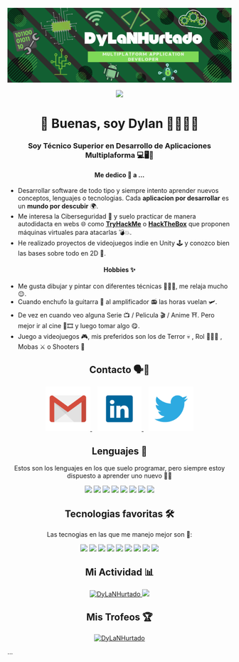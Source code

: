 <!-- Banner -->
<p align="center">
<img src="https://raw.githubusercontent.com/DyLaNHurtado/DyLaNHurtado/master/images/DyLaNHurtado.png" width="1400"  alt="DyLaNHurtado"/>
</p>
<!--PROFILE VIEW CONT-->
<p align="center">
<img loading="lazy" src="https://komarev.com/ghpvc/?username=DyLaNHurtado&style=flat&color=42b983&label=PROFILE+VIEWS" />
</p>


<h1 align="center"> 👋 Buenas, soy Dylan 👨🏻‍💻👻 </h1>

  
  <h3 align="center"> Soy Técnico Superior en Desarrollo de Aplicaciones Multiplaforma 💻🖥️📱</h3>
  
  
  <!-- Me dedico a  -->
  <h4 align="center"><b>Me dedico 💼 a</b> ... </h4>
  <p align="center">
  <ul>
  <li>Desarrollar software de todo tipo y siempre intento aprender nuevos conceptos, lenguajes o tecnologias.
  Cada <b>aplicacion por desarrollar</b> es un <b>mundo por descubir</b> 🌍.</li>
  
  <li>Me interesa la Ciberseguridad 🔐 y suelo practicar de manera autodidacta en webs 🌐 como <a href="https://tryhackme.com/" target="_blank"><b>TryHackMe</b></a> o <a href="https://www.hackthebox.com/" target="_blank"><b>HackTheBox</b></a> que proponen máquinas virtuales para atacarlas 💣💥.</li>
  
<li>He realizado proyectos de videojuegos indie en Unity 🕹️ y conozco bien las bases sobre todo en 2D 👾.</li>

</ul>
  
 </p> 
 <!-- Hobbies  -->
 <h4 align="center"><b>Hobbies</b> ✨</h4>
 <p align="center">
  <ul>
    <li>Me gusta dibujar y pintar con diferentes técnicas 👨🏻‍🎨, me relaja mucho 😌.</li>
  <li>Cuando enchufo la guitarra 🎸 al amplificador 📻 las horas vuelan 🛩️. </li>
    <li>De vez en cuando veo alguna Serie 📺 / Pelicula 🎬 / Anime ⛩️. Pero mejor ir al cine 🎥🎞️ y luego tomar algo 😋.</li>
    <li>Juego a videojuegos 🎮, mis preferidos son los de Terror 💀 , Rol 🧙🏻‍♂️ , Mobas ⚔️ o Shooters 🔫</li>
</ul>
</p>

<!-- Contacto  -->
<h2 align="center"> Contacto 🗣️📨 </h2>


<p align="center">
  
  <!-- Gmail -->
  <a href="mailto:dylanhurtado43@gmail.com" target="_blank">
    <img loading="lazy" src="https://raw.githubusercontent.com/DyLaNHurtado/DyLaNHurtado/master/images/gmail.png" height="100" alt="gmail"/>
  </a>&nbsp;&nbsp;
    <!-- LinkedIn -->
  <a href="https://www.linkedin.com/in/dylan-hurtado-a88535225/" target="_blank">
    <img loading="lazy" src="https://raw.githubusercontent.com/DyLaNHurtado/DyLaNHurtado/master/images/linkedIn.png" height="100"/>
  </a>&nbsp;&nbsp;
  <!-- Twitter -->
   <a href="https://twitter.com/DyLaNHurtado_" target="_blank">
    <img loading="lazy" src="https://raw.githubusercontent.com/DyLaNHurtado/DyLaNHurtado/master/images/twitter.png" height="100"/>
  </a> 
</p>



<!-- Lenguajes -->
<h2 align="center"> Lenguajes 💬 </h2>
<p align="center">Estos son los lenguajes en los que suelo programar, pero siempre estoy dispuesto a aprender uno nuevo 🧠🤓</p>

<p align="center">
  <!--JAVA-->
  <img loading="lazy" src="https://user-images.githubusercontent.com/90937483/141752239-e0942533-e1dc-4bad-b714-86c052dffe09.png" 
  height="50" />
  <!--C#-->
  <img loading="lazy" src="http://www.freeiconspng.com/uploads/c-logo-icon-18.png" 
  height="50" />
  <!--PYTHON-->
  <img loading="lazy" src="https://user-images.githubusercontent.com/90937483/141752846-5629c1ae-1a7e-4c86-a558-7b4ee68cc26f.png" 
  height="50" />
  <!--BASH-->
  <img loading="lazy" src="https://img.icons8.com/plasticine/2x/bash.png" 
  height="60" />
  <!--HTML5-->
  <img loading="lazy" src="https://upload.wikimedia.org/wikipedia/commons/6/61/HTML5_logo_and_wordmark.svg" 
    height="60" />
  <!--CSS3-->
  <img loading="lazy" src="https://upload.wikimedia.org/wikipedia/commons/thumb/d/d5/CSS3_logo_and_wordmark.svg/180px-CSS3_logo_and_wordmark.svg.png" 
  height="60" />
  <!--SQL-->
  <img loading="lazy" src="http://www.faceofit.com/wp-content/uploads/2016/04/logoAzureSql.png" 
  height="50" />
  <!--KOTLIN-->
  <img loading="lazy" src="https://cdn.freebiesupply.com/logos/large/2x/kotlin-1-logo-png-transparent.png" 
  height="50" />
  </p>

  <!-- Tecnologias Favoritas -->
<h2 align="center"> Tecnologias favoritas 🛠️ </h2>
<p align="center"> Las tecnogias en las que me manejo mejor son 👀: </p>
<p align="center">
  <!--GIT-->
  <img loading="lazy" src="https://camo.githubusercontent.com/c084dd81e1577424180d491bd4cc9d4b9ff1268dfbf9142eb0ac442d61906c05/68747470733a2f2f6d69726f2e6d656469756d2e636f6d2f6d61782f3635302f312a7a7a7664526d484747584f4e5a7075513246657173512e706e67" 
  height="50" />
  <!--GITHUB-->
  <img loading="lazy" src="https://camo.githubusercontent.com/a57c02ec4694ccf6673a50dd66afde6ca08c8fa4ff4717cbafb6df352fd7878e/68747470733a2f2f64697374726561752e636f6d2f6769746875622e737667" 
  height="50" />
  <!--VISUAL_STUDIO-->
  <img loading="lazy" src="https://user-images.githubusercontent.com/674621/71187801-14e60a80-2280-11ea-94c9-e56576f76baf.png" 
  height="50" />
  <!--INTELLIJ-->
  <img loading="lazy" src="https://camo.githubusercontent.com/728910691bb690edee33bc5cfdf5c931f3b5d05a2f1dd3330766a09aa7a91698/68747470733a2f2f7265736f75726365732e6a6574627261696e732e636f6d2f73746f726167652f70726f64756374732f696e74656c6c696a2d696465612f696d672f6d6574612f696e74656c6c696a2d696465615f6c6f676f5f333030783330302e706e67" 
  height="55" />
  <!--DOCKER-->
  <img loading="lazy" src="https://camo.githubusercontent.com/2c530b38cb14e74d785ebe8d7bf1a649fb44d3e9f43a8dbc103dc01d1fbfce0e/68747470733a2f2f7777772e646f636b65722e636f6d2f73697465732f64656661756c742f66696c65732f64382f323031392d30372f766572746963616c2d6c6f676f2d6d6f6e6f6368726f6d617469632e706e67" 
    height="55" />
  <!--DBEAVER-->
  <img loading="lazy" src="https://camo.githubusercontent.com/2e214a26fab59cc2fce5a4b49e7b0a74c6ec4c03ded750486490b4eb5bd6c3ea/68747470733a2f2f75706c6f61642e77696b696d656469612e6f72672f77696b6970656469612f636f6d6d6f6e732f7468756d622f622f62352f444265617665725f6c6f676f2e7376672f3130323470782d444265617665725f6c6f676f2e7376672e706e67" 
  height="55" />
  <!--VIRTUALBOX-->
  <img loading="lazy" src="https://www.freepngimg.com/download/ubuntu/76636-icons-boxing-virtual-machine-computer-operating-systems.png" 
  height="55" />
    <!--UNITY-->
  <img loading="lazy" src="https://cdn.worldvectorlogo.com/logos/unity-69.svg" 
  height="55">
  <!--ANDROID_STUDIO-->
  <img loading="lazy" src="https://1.bp.blogspot.com/-LgTa-xDiknI/X4EflN56boI/AAAAAAAAPuk/24YyKnqiGkwRS9-_9suPKkfsAwO4wHYEgCLcBGAsYHQ/s0/image9.png" 
  height="65" />
  </p>


<!-- Mi actividad -->
<h2 align="center"> Mi Actividad 📊 </h2>
<p align="center">
  
  <a href="https://github-readme-stats.vercel.app/api?username=DyLaNHurtado&show_icons=true&theme=dracula">
    <img loading="lazy" src="https://github-readme-stats.vercel.app/api?username=DyLaNHurtado&show_icons=true&theme=dracula" height="220" alt="DyLaNHurtado"/>
  </a> 
   <a href="https://github-readme-stats.vercel.app/api/top-langs/?username=DyLaNHurtado&theme=dracula">
    <img loading="lazy" src="https://github-readme-stats.vercel.app/api/top-langs/?username=DyLaNHurtado&theme=dracula" height="220"/>
  </a> 
</p>

<!-- Trofeos -->
<h2 align="center"> Mis Trofeos 🏆 </h2>
<p align="center">
  <a href="https://github.com/ryo-ma/github-profile-trophy"><img src="https://github-profile-trophy.vercel.app/?username=DyLaNHurtado&row=2&column=3&theme=onestar" alt="DyLaNHurtado" height= 250/></a>
</p>

...


<!--
**DyLaNHurtado/DyLaNHurtado** is a ✨ _special_ ✨ repository because its `README.md` (this file) appears on your GitHub profile.

Here are some ideas to get you started:

- 🔭 I’m currently working on ...
- 🌱 I’m currently learning ...
- 👯 I’m looking to collaborate on ...
- 🤔 I’m looking for help with ...
- 💬 Ask me about ...
- 📫 How to reach me: ...
- 😄 Pronouns: ...
- ⚡ Fun fact: ...
-->
